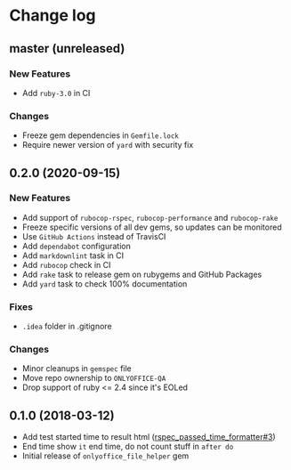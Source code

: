 # Change log

## master (unreleased)

### New Features

* Add `ruby-3.0` in CI

### Changes

* Freeze gem dependencies in `Gemfile.lock`
* Require newer version of `yard` with security fix

## 0.2.0 (2020-09-15)

### New Features

* Add support of `rubocop-rspec`, `rubocop-performance` and `rubocop-rake`
* Freeze specific versions of all dev gems, so updates can be monitored
* Use `GitHub Actions` instead of TravisCI
* Add `dependabot` configuration
* Add `markdownlint` task in CI
* Add `rubocop` check in CI
* Add `rake` task to release gem on rubygems
  and GitHub Packages
* Add `yard` task to check 100% documentation  

### Fixes

* `.idea` folder in .gitignore

### Changes

* Minor cleanups in `gemspec` file
* Move repo ownership to `ONLYOFFICE-QA`
* Drop support of ruby <= 2.4 since it's EOLed

## 0.1.0 (2018-03-12)

* Add test started time to result html ([rspec_passed_time_formatter#3](https://github.com/ONLYOFFICE-QA/rspec_passed_time_formatter/issues/3))
* End time show `it` end time, do not count stuff in `after do`
* Initial release of `onlyoffice_file_helper` gem
